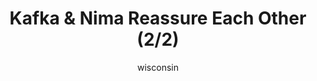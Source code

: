 ---
media: "images/rounds/round_3/kafka_reassures_nima_2.png"
media_type: image
title: Kafka & Nima Reassure Each Other (2/2)
author: [wisconsin]
desc: Kafka Hynes and Nima-Nan assure each other that everything will be alright, meanwhile crew are being shot by Syndicate agents.
---